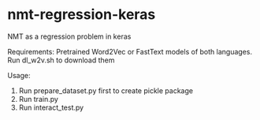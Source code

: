 # nmt-regression-keras
NMT as a regression problem in keras

Requirements:
Pretrained Word2Vec or FastText models of both languages. Run dl_w2v.sh to download them

Usage:
1. Run prepare_dataset.py first to create pickle package
2. Run train.py
3. Run interact_test.py
